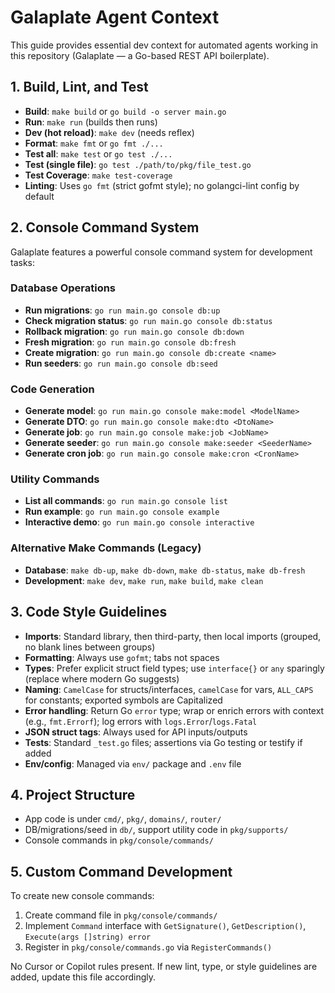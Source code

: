 # Galaplate Agent Context

This guide provides essential dev context for automated agents working in this repository (Galaplate — a Go-based REST API boilerplate).

## 1. Build, Lint, and Test
- **Build**: `make build` or `go build -o server main.go`
- **Run**: `make run` (builds then runs)
- **Dev (hot reload)**: `make dev` (needs reflex)
- **Format**: `make fmt` or `go fmt ./...`
- **Test all**: `make test` or `go test ./...`
- **Test (single file)**: `go test ./path/to/pkg/file_test.go`
- **Test Coverage**: `make test-coverage`
- **Linting**: Uses `go fmt` (strict gofmt style); no golangci-lint config by default

## 2. Console Command System
Galaplate features a powerful console command system for development tasks:

### Database Operations
- **Run migrations**: `go run main.go console db:up`
- **Check migration status**: `go run main.go console db:status`
- **Rollback migration**: `go run main.go console db:down`
- **Fresh migration**: `go run main.go console db:fresh`
- **Create migration**: `go run main.go console db:create <name>`
- **Run seeders**: `go run main.go console db:seed`

### Code Generation
- **Generate model**: `go run main.go console make:model <ModelName>`
- **Generate DTO**: `go run main.go console make:dto <DtoName>`
- **Generate job**: `go run main.go console make:job <JobName>`
- **Generate seeder**: `go run main.go console make:seeder <SeederName>`
- **Generate cron job**: `go run main.go console make:cron <CronName>`

### Utility Commands
- **List all commands**: `go run main.go console list`
- **Run example**: `go run main.go console example`
- **Interactive demo**: `go run main.go console interactive`

### Alternative Make Commands (Legacy)
- **Database**: `make db-up`, `make db-down`, `make db-status`, `make db-fresh`
- **Development**: `make dev`, `make run`, `make build`, `make clean`

## 3. Code Style Guidelines
- **Imports**: Standard library, then third-party, then local imports (grouped, no blank lines between groups)
- **Formatting**: Always use `gofmt`; tabs not spaces
- **Types**: Prefer explicit struct field types; use `interface{}` or `any` sparingly (replace where modern Go suggests)
- **Naming**: `CamelCase` for structs/interfaces, `camelCase` for vars, `ALL_CAPS` for constants; exported symbols are Capitalized
- **Error handling**: Return Go `error` type; wrap or enrich errors with context (e.g., `fmt.Errorf`); log errors with `logs.Error`/`logs.Fatal`
- **JSON struct tags**: Always used for API inputs/outputs
- **Tests**: Standard `_test.go` files; assertions via Go testing or testify if added
- **Env/config**: Managed via `env/` package and `.env` file

## 4. Project Structure
- App code is under `cmd/`, `pkg/`, `domains/`, `router/`
- DB/migrations/seed in `db/`, support utility code in `pkg/supports/`
- Console commands in `pkg/console/commands/`

## 5. Custom Command Development
To create new console commands:
1. Create command file in `pkg/console/commands/`
2. Implement `Command` interface with `GetSignature()`, `GetDescription()`, `Execute(args []string) error`
3. Register in `pkg/console/commands.go` via `RegisterCommands()`

No Cursor or Copilot rules present. If new lint, type, or style guidelines are added, update this file accordingly.